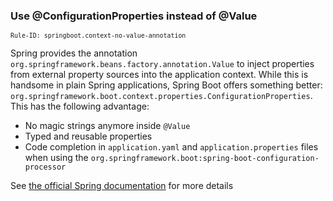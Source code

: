 <a id="context-no-value-annotation"></a>
### Use @ConfigurationProperties instead of @Value
<sup>`Rule-ID: springboot.context-no-value-annotation`</sup>

Spring provides the annotation `org.springframework.beans.factory.annotation.Value` to inject properties from external
property sources into the application context. While this is handsome in plain Spring applications, Spring Boot offers something
better: `org.springframework.boot.context.properties.ConfigurationProperties`. This has the following advantage:

- No magic strings anymore inside `@Value`
- Typed and reusable properties
- Code completion in `application.yaml` and `application.properties` files when using the
  `org.springframework.boot:spring-boot-configuration-processor`

See [the official Spring documentation](https://docs.spring.io/spring-boot/docs/current/reference/html/spring-boot-features.html#boot-features-external-config-java-bean-binding) for more details
